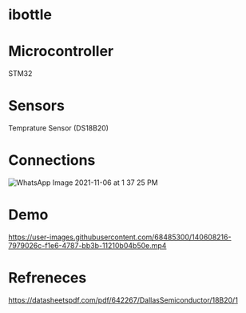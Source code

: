 # ibottle

# Microcontroller
STM32

# Sensors
Temprature Sensor (DS18B20)

# Connections

![WhatsApp Image 2021-11-06 at 1 37 25 PM](https://user-images.githubusercontent.com/68485300/140608235-35e85296-d7ce-4f8a-a635-425a087ec264.jpeg)


# Demo


https://user-images.githubusercontent.com/68485300/140608216-7979026c-f1e6-4787-bb3b-11210b04b50e.mp4




# Refreneces
https://datasheetspdf.com/pdf/642267/DallasSemiconductor/18B20/1
